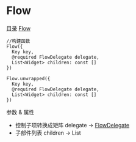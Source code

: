 # Flow
[目录](#toptop) [Flow](https://api.flutter.dev/flutter/widgets/Flow-class.html) 
```
//构建函数
Flow({
  Key key,
  @required FlowDelegate delegate,
  List<Widget> children: const []
})

Flow.unwrapped({
  Key key,
  @required FlowDelegate delegate,
  List<Widget> children: const []
})
```
参数 & 属性
<span id="flowDelegate"></span>
- 控制子项转换成矩阵 delegate → [FlowDelegate](#FlowDelegate)
- 子部件列表 children → List<Widget>
